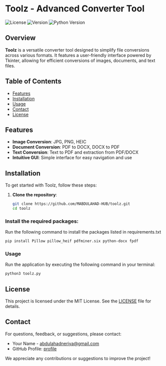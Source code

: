 # Toolz - Advanced Converter Tool

![License](https://img.shields.io/badge/license-MIT-brightgreen?style=for-the-badge) ![Version](https://img.shields.io/badge/version-1.0.0-blue?style=for-the-badge) ![Python Version](https://img.shields.io/badge/python-3.8%2B-yellow?style=for-the-badge)

## Overview

**Toolz** is a versatile converter tool designed to simplify file conversions across various formats. It features a user-friendly interface powered by Tkinter, allowing for efficient conversions of images, documents, and text files.

## Table of Contents

- [Features](#features)
- [Installation](#installation)
- [Usage](#usage)
- [Contact](#contact)
- [License](#license)

## Features

- **Image Conversion**: JPG, PNG, HEIC
- **Document Conversion**: PDF to DOCX, DOCX to PDF
- **Text Conversion**: Text to PDF and extraction from PDF/DOCX
- **Intuitive GUI**: Simple interface for easy navigation and use

## Installation

To get started with Toolz, follow these steps:

1. **Clone the repository**:
   ```bash
   git clone https://github.com/MABDULAHAD-HUB/toolz.git
   cd toolz

### Install the required packages:
 Run the following command to install the packages listed in requirements.txt
```bash
pip install Pillow pillow_heif pdfminer.six python-docx fpdf
```

### Usage
Run the application by executing the following command in your terminal:
```bash
python3 toolz.py
```

## License
This project is licensed under the MIT License. See the [LICENSE](LICENSE) file for details.

## Contact
For questions, feedback, or suggestions, please contact:
- Your Name - [abdulahadneriya@gmail.com](mailto:abdulahadneriya@gmail.com)
- GitHub Profile: [profile](https://github.com/MABDULAHAD-HUB)

We appreciate any contributions or suggestions to improve the project!
